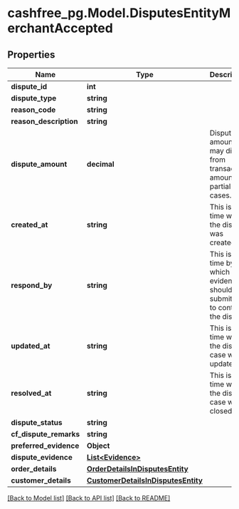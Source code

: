 # cashfree_pg.Model.DisputesEntityMerchantAccepted

## Properties

Name | Type | Description | Notes
------------ | ------------- | ------------- | -------------
**dispute_id** | **int** |  | [optional] 
**dispute_type** | **string** |  | [optional] 
**reason_code** | **string** |  | [optional] 
**reason_description** | **string** |  | [optional] 
**dispute_amount** | **decimal** | Dispute amount may differ from transaction amount for partial cases. | [optional] 
**created_at** | **string** | This is the time when the dispute was created. | [optional] 
**respond_by** | **string** | This is the time by which evidence should be submitted to contest the dispute. | [optional] 
**updated_at** | **string** | This is the time when the dispute case was updated. | [optional] 
**resolved_at** | **string** | This is the time when the dispute case was closed. | [optional] 
**dispute_status** | **string** |  | [optional] 
**cf_dispute_remarks** | **string** |  | [optional] 
**preferred_evidence** | **Object** |  | [optional] 
**dispute_evidence** | [**List&lt;Evidence&gt;**](Evidence.md) |  | [optional] 
**order_details** | [**OrderDetailsInDisputesEntity**](OrderDetailsInDisputesEntity.md) |  | [optional] 
**customer_details** | [**CustomerDetailsInDisputesEntity**](CustomerDetailsInDisputesEntity.md) |  | [optional] 

[[Back to Model list]](../README.md#documentation-for-models) [[Back to API list]](../README.md#documentation-for-api-endpoints) [[Back to README]](../README.md)

